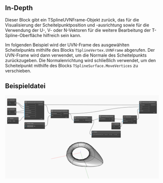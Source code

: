 ## In-Depth
Dieser Block gibt ein TSplineUVNFrame-Objekt zurück, das für die Visualisierung der Scheitelpunktposition und -ausrichtung sowie für die Verwendung der U-, V- oder N-Vektoren für die weitere Bearbeitung der T-Spline-Oberfläche hilfreich sein kann.

Im folgenden Beispiel wird der UVN-Frame des ausgewählten Scheitelpunkts mithilfe des Blocks `TSplineVertex.UVNFrame` abgerufen. Der UVN-Frame wird dann verwendet, um die Normale des Scheitelpunkts zurückzugeben. Die Normalenrichtung wird schließlich verwendet, um den Scheitelpunkt mithilfe des Blocks `TSplineSurface.MoveVertices` zu verschieben.

## Beispieldatei

![Example](./Autodesk.DesignScript.Geometry.TSpline.TSplineVertex.UVNFrame_img.jpg)
